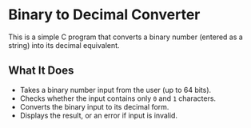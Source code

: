 # Binary to Decimal Converter

This is a simple C program that converts a binary number (entered as a string) into its decimal equivalent.

## What It Does

- Takes a binary number input from the user (up to 64 bits).
- Checks whether the input contains only `0` and `1` characters.
- Converts the binary input to its decimal form.
- Displays the result, or an error if input is invalid.

